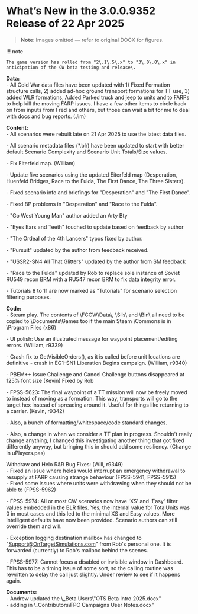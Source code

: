 # What’s New in the 3\.0\.0\.9352 Release of 22 Apr 2025

> **Note**: Images omitted — refer to original DOCX for figures.

!!! note

    The game version has rolled from "2\.1\.5\.x" to "3\.0\.0\.x" in anticipation of the CW beta testing and release\.


__Data:__  
\- All Cold War data files have been updated with 1\) Fixed Formation structure calls, 2\) added ad\-hoc ground transport formations for TT use, 3\) added WLR formations, Added Parked truck and jeep to units and to FARPs to help kill the moving FARP issues\. I have a few other items to circle back on from inputs from Fred and others, but those can wait a bit for me to deal with docs and bug reports\. \(Jim\)

__Content:__  
\- All scenarios were rebuilt late on 21 Apr 2025 to use the latest data files\.

\- All scenario metadata files \(\*\.blr\) have been updated to start with better default Scenario Complexity and Scenario Unit Totals/Size values\.  
  
\- Fix Eiterfeld map\. \(William\)  
  
\- Update five scenarios using the updated Eiterfeld map \(Desperation, Huenfeld Bridges, Race to the Fulda, The First Dance, The Three Sisters\)\.  
  
\- Fixed scenario info and briefings for "Desperation" and "The First Dance"\.  
  
\- Fixed BP problems in "Desperation" and "Race to the Fulda"\.  
  
\- "Go West Young Man" author added an Arty Bty  
  
\- "Eyes Ears and Teeth" touched to update based on feedback by author  
  
\- "The Ordeal of the 4th Lancers" typos fixed by author\.  
  
\- "Pursuit" updated by the author from feedback received\.  
  
\- "USSR2\-SN4 All That Glitters" updated by the author from SM feedback  
  
\- "Race to the Fulda" updated by Rob to replace sole instance of Soviet RU549 recon BRM with a RU547 recon BRM to fix data integrity error\.  
  
\- Tutorials 8 to 11 are now marked as "Tutorials" for scenario selection filtering purposes\.

__Code:__  
\- Steam play\. The contents of \\FCCW\\Data\\, \\Sils\\ and \\Bin\\ all need to be copied to \\Documents\\Games too if the main Steam \\Commons is in \\Program Files \(x86\)  
  
\- UI polish: Use an illustrated message for waypoint placement/editing errors\. \(William, r9339\)  
  
\- Crash fix to GetVisibleOrders\(\), as it is called before unit locations are definitive \- crash in EG1\-SN1 Liberation Begins campaign\. \(William, r9340\)  
  
\- PBEM\+\+ Issue Challenge and Cancel Challenge buttons disappeared at 125% font size \(Kevin\) Fixed by Rob  
  
\- FPSS\-5623: The final waypoint of a TT mission will now be freely moved to instead of moving as a formation\. This way, transports will go to the target hex instead of spreading around it\. Useful for things like returning to a carrier\. \(Kevin, r9342\)  
  
\- Also, a bunch of formatting/whitespace/code standard changes\.  
  
\- Also, a change in when we consider a TT plan in progress\. Shouldn't really change anything, I changed this investigating another thing that got fixed differently anyway, but bringing this in should add some resiliency\. \(Change in uPlayers\.pas\)  
  
Withdraw and Helo R&R Bug Fixes: \(Will, r9349\)  
\- Fixed an issue where helos would interrupt an emergency withdrawal to resupply at FARP causing strange behaviour \(FPSS\-5941, FPSS\-5915\)  
\- Fixed some issues where units were withdrawing when they should not be able to \(FPSS\-5962\)  
  
\- FPSS\-5974: All or most CW scenarios now have 'XS' and 'Easy' filter values embedded in the BLR files\. Yes, the internal value for TotalUnits was 0 in most cases and this led to the minimal XS and Easy values\. More intelligent defaults have now been provided\. Scenario authors can still override them and will\.  
  
\- Exception logging destination mailbox has changed to "[Support@OnTargetSimulations\.com](mailto:Support@OnTargetSimulations.com)" from Rob's personal one\. It is forwarded \(currently\) to Rob's mailbox behind the scenes\.  
  
\- FPSS\-5977: Cannot focus a disabled or invisible window in Dashboard\. This has to be a timing issue of some sort, so the calling routine was rewritten to delay the call just slightly\. Under review to see if it happens again\.

__Documents:__  
\- Andrew updated the \\\_Beta Users\\"OTS Beta Intro 2025\.docx"  
\- adding in \\\_Contributors\\FPC Campaigns User Notes\.docx"

